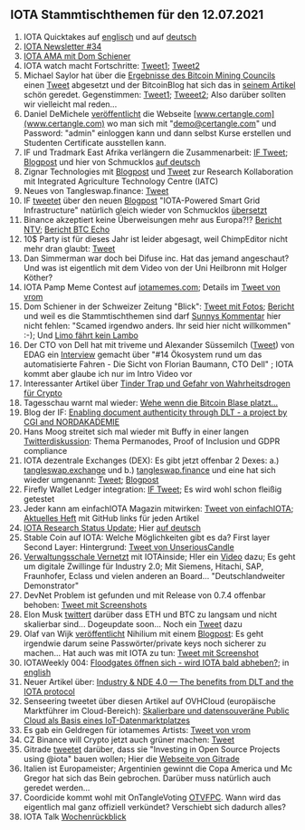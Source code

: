 ## IOTA Stammtischthemen für den 12.07.2021

1. IOTA Quicktakes auf [englisch](https://www.youtube.com/watch?v=gEbpcGpcRWI) und auf [deutsch](https://www.youtube.com/watch?v=wkHujcBFoDY)
2. [IOTA Newsletter #34](https://blog.iota.org/newsletter-34-orchestra-consortium-fetch-ai-iota-2-0-native-digital-assets-and-more/)
3. [IOTA AMA mit Dom Schiener](https://www.youtube.com/watch?v=wfS0WXqWShk)
4. IOTA watch macht Fortschritte: [Tweet1](https://twitter.com/SiliconDroid/status/1411515904530292739?s=20); [Tweet2](https://twitter.com/SiliconDroid/status/1412217841189900293?s=20)
5. Michael Saylor hat über die [Ergebnisse des Bitcoin Mining Councils](https://www.hope.com/content/dam/hope-assets/collateral/BMC-Q2-2021-materials.pdf) einen [Tweet](https://twitter.com/michael_saylor/status/1410698061224058888?s=20) abgesetzt und der BitcoinBlog hat sich das in [seinem Artikel](https://bitcoinblog.de/2021/07/06/bitcoin-mining-verbraucht-nur-01-prozent-der-globalen-energie-und-ist-zudem-ueberdurchschnittlich-sauber/) schön geredet. Gegenstimmen: [Tweet1](https://twitter.com/lawmaster/status/1410708201478164481); [Tweeet2](https://twitter.com/Vrom14286662/status/1412344725043093505?s=20); Also darüber sollten wir vielleicht mal reden...
6. Daniel DeMichele [veröffentlicht](https://twitter.com/carpclash/status/1412382297890906112?s=20) die Webseite [www.certangle.com](www.certangle.com) wo man sich mit "demo@certangle.com" und Password: "admin" einloggen kann und dann selbst Kurse erstellen und Studenten Certificate ausstellen kann.
7. IF und Tradmark East Afrika verlängern die Zusammenarbeit: [IF Tweet](https://twitter.com/iota/status/1412426662776614929?s=20); [Blogpost](https://blog.iota.org/trademark-east-africa-and-iota-paperless-trade-with-the-tangle-aims-to-become-a-standard-in-2022/) und hier von Schmucklos [auf deutsch](https://iota-einsteiger-guide.de/Trademark-East-Africa-IOTA-papierloser-handel-wird-standard.html)
8. Zignar Technologies mit [Blogpost](https://blog.zignar.tech/research-collaboration-agreement-196051f3c3e6) und [Tweet](https://twitter.com/zignartech/status/1412494695826038784?s=20) zur Research Kollaboration mit Integrated Agriculture Technology Centre (IATC) 
9. Neues von Tangleswap.finance: [Tweet](https://twitter.com/TangleSwapDeFi/status/1412499282654121987?s=19)
10. IF [tweetet](https://twitter.com/iota/status/1412501705871216641?s=20) über den neuen [Blogpost](https://blog.iota.org/iota-powered-smart-grid-infrastructure/) "IOTA-Powered Smart Grid Infrastructure" natürlich gleich wieder von Schmucklos [übersetzt](https://iota-einsteiger-guide.de/smart-grid-infrastruktur.html)
11. Binance akzeptiert keine Überweisungen mehr aus Europa?!? [Bericht NTV](https://www.n-tv.de/wirtschaft/der_boersen_tag/Kryptoboerse-Binance-geht-s-an-den-Kragen-SEPA-Zahlungen-ausgesetzt-article22666480.html); [Bericht BTC Echo](https://www.btc-echo.de/news/schock-bei-binance-bitcoin-boerse-nimmt-keine-euro-einlagen-mehr-an-121937/)
12. 10$ Party ist für dieses Jahr ist leider abgesagt, weil ChimpEditor nicht mehr dran glaubt: [Tweet](https://twitter.com/ChimpEditor/status/1414158039519739912?s=20)
13. Dan Simmerman war doch bei Difuse inc. Hat das jemand angeschaut? Und was ist eigentlich mit dem Video von der Uni Heilbronn mit Holger Köther? 
14. IOTA Pamp Meme Contest auf [iotamemes.com](https://iotamemes.com); Details im [Tweet von vrom](https://twitter.com/Vrom14286662/status/1412729256547962884?s=20)
15. Dom Schiener in der Schweizer Zeitung "Blick": [Tweet mit Fotos](https://twitter.com/Vrom14286662/status/1412998451311353858?s=20); [Bericht](https://www.blick.ch/wirtschaft/dominik-schiener-25-bringt-die-oeko-kryptowaehrung-iota-in-die-schweiz-er-hat-millionen-aber-kein-autobillett-id16660024.html) und weil es die Stammtischthemen sind darf [Sunnys Kommentar](https://twitter.com/sunnydecree/status/1413033630696448002?s=20) hier nicht fehlen: "Scamed irgendwo anders. Ihr seid hier nicht willkommen" :-); Und [Limo fährt kein Lambo](https://twitter.com/42_paradox/status/1413167003943247880?s=20)
16. Der CTO von Dell hat mit triveme und Alexander Süssemilch ([Tweet](https://twitter.com/asuessemilch/status/1412818708301418496?s=20)) von EDAG ein [Interview](https://www.youtube.com/watch?v=jDVC79hteiY)  gemacht über "#14 Ökosystem rund um das automatisierte Fahren - Die Sicht von Florian Baumann, CTO Dell" ; IOTA kommt aber glaube ich nur im Intro Video vor
17. Interessanter Artikel über [Tinder Trap und Gefahr von Wahrheitsdrogen für Crypto](https://blog.keys.casa/casa-client-case-study-the-tinder-trap/)
18. Tagesschau warnt mal wieder: [Wehe wenn die Bitcoin Blase platzt...](https://www.tagesschau.de/wirtschaft/finanzen/bitcoin-ether-krypto-waehrung-blase-crash-101.html)
19. Blog der IF: [Enabling document authenticity through DLT - a project by CGI and NORDAKADEMIE](https://blog.iota.org/enabling-document-authenticity-through-dlt-a-project-by-cgi-and-nordakademie/amp/?__twitter_impression=true)
20. Hans Moog streitet sich mal wieder mit Buffy in einer langen [Twitterdiskussion](https://twitter.com/hus_qy/status/1412834983425814536?s=20): Thema Permanodes, Proof of Inclusion und GDPR compliance
21. IOTA dezentrale Exchanges (DEX): Es gibt jetzt offenbar 2 Dexes: a.) [tangleswap.exchange](https://tangleswap.exchange/#/) und b.) [tangleswap.finance](https://tangleswap.finance/) und eine hat sich wieder umgenannt: [Tweet](https://twitter.com/TangleSeaDeFi/status/1414285710320881668?s=20); [Blogpost](https://t.co/t2P8MlI837?amp=1)
22. Firefly Wallet Ledger integration: [IF Tweet](https://twitter.com/iota/status/1413133475578671109?s=20); Es wird wohl schon fleißig getestet
23. Jeder kann am einfachIOTA Magazin mitwirken: [Tweet von einfachIOTA](https://twitter.com/einfachIOTA/status/1413133576988553217?s=20); [Aktuelles Heft](https://iota-magazines.github.io/eiMag-4/magazines/de/introduction.html) mit GitHub links für jeden Artikel
24. [IOTA Research Status Update](https://blog.iota.org/iota-research-status-update-july-2021/); Hier [auf deutsch](https://iota-kurs.de/iota-forschungsstatus-update-juli-2021/)
25. Stable Coin auf IOTA: Welche Möglichkeiten gibt es da? First layer Second Layer: Hintergrund: [Tweet von UnseriousCandle](https://twitter.com/unseriouscandle/status/1414521459876241409?s=20)
26. [Verwaltungsschale Vernetzt](https://vwsvernetzt.de/) mit IOTAinside; HIer ein [Video](https://www.youtube.com/watch?v=rwcsa8489RY&t=1s) dazu; Es geht um digitale Zwillinge für Industry 2.0; Mit Siemens, Hitachi, SAP, Fraunhofer, Eclass und vielen anderen an Board... "Deutschlandweiter Demonstrator"
27. DevNet Problem ist gefunden und mit Release von 0.7.4 offenbar behoben: [Tweet mit Screenshots](https://twitter.com/Vrom14286662/status/1413126710409629699?s=20)
28. Elon Musk [twittert](https://twitter.com/elonmusk/status/1413396249546563586?s=20) darüber dass ETH und BTC zu langsam und nicht skalierbar sind... Dogeupdate soon... Noch ein [Tweet](https://twitter.com/elonmusk/status/1413648245763477507?s=20) dazu
29. Olaf van Wijk [veröffentlicht](https://twitter.com/ovanwijk/status/1413216971127066626?s=20) Nihilium mit einem [Blogpost](https://medium.com/coinmonks/introducing-nihilium-752227497a45): Es geht irgendwie darum seine Passwörter/private keys noch sicherer zu machen... Hat auch was mit IOTA zu tun: [Tweet mit Screenshot](https://twitter.com/Vrom14286662/status/1413481543687880704?s=20)
30. IOTAWeekly 004: [Floodgates öffnen sich - wird IOTA bald abheben?](https://www.youtube.com/watch?v=i66BM4T-GgU); in [english](https://www.youtube.com/watch?v=HFDSRSivqmo)
31. Neuer Artikel über: [Industry & NDE 4.0 — The benefits from DLT and the IOTA protocol](https://chrissgq.medium.com/industry-nde-4-0-the-benefits-from-dlt-and-the-iota-protocol-6889b897ec0a)
32. Senseering tweetet über diesen Artikel auf OVHCloud (europäische Marktführer im Cloud-Bereich): [Skalierbare und datensouveräne Public Cloud als Basis eines IoT-Datenmarktplatzes](https://www.ovhcloud.com/de/case-studies/senseering/)
33. Es gab ein Geldregen für iotamemes Artists: [Tweet von vrom](https://twitter.com/Vrom14286662/status/1414473803707596801?s=20)
34. CZ Binance will Crypto jetzt auch grüner machen: [Tweet](https://twitter.com/cz_binance/status/1414399000258617345?s=20)
35. Gitrade [tweetet](https://twitter.com/gitrade1/status/1414222580320456706?s=20) darüber, dass sie "Investing in Open Source Projects using @iota" bauen wollen; Hier die [Webseite von Gitrade](https://my-environment.outsystemscloud.com/Gitrade/)
36. Italien ist Europameister; Argentinien gewinnt die Copa America und Mc Gregor hat sich das Bein gebrochen. Darüber muss natürlich auch geredet werden...
37. Coordicide kommt wohl mit OnTangleVoting [OTVFPC](https://iota.cafe/t/on-tangle-voting-with-fpcs/1218). Wann wird das eigentlich mal ganz offiziell verkündet? Verschiebt sich dadurch alles?
38. IOTA Talk [Wochenrückblick](https://www.iota-talk.com/index.php?article-amp/100-wochenr%C3%BCckblick-vom-5-bis-10-juli-2021/&article%2F100-wochenr%C3%BCckblick-vom-5-bis-10-juli-2021%2F=&__twitter_impression=true)
